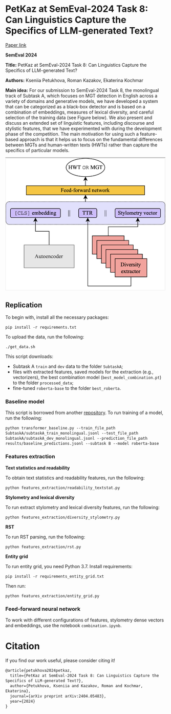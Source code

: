 # PetKaz at SemEval-2024 Task 8: Can Linguistics Capture the Specifics of LLM-generated Text?

[Paper link](https://arxiv.org/abs/2404.05483)

**SemEval 2024**

**Title:** PetKaz at SemEval-2024 Task 8: Can Linguistics Capture the Specifics of LLM-generated Text?

**Authors:** Kseniia Petukhova, Roman Kazakov, Ekaterina Kochmar

**Main idea:** For our submission to SemEval-2024 Task 8, the monolingual track of Subtask A, which focuses on MGT detection in English across a variety of domains and generative models, we have developed a system that can be categorized as a black-box detector and is based on a combination of embeddings, measures of lexical diversity, and careful selection of the training data (see Figure below). We also present and discuss an extended set of linguistic features, including discourse and stylistic features, that we have experimented with during the development phase of the competition. The main motivation for using such a feature-based approach is that it helps us to focus on the fundamental differences between MGTs and human-written texts (HWTs) rather than capture the specifics of particular models.

<img src="scheme_m4.png" width="500">

## Replication

To begin with, install all the necessary packages:
```
pip install -r requirements.txt
```
To upload the data, run the following:
```
./get_data.sh
```
This script downloads:
* Subtask A `train` and `dev` data to the folder `SubtaskA`;
* files with extracted features, saved models for the extraction (e.g., vectorizers), the best combination model (`best_model_combination.pt`) to the folder `processed_data`;
* fine-tuned `roberta-base` to the folder `best_roberta`.

### Baseline model
This script is borrowed from another [repository](https://github.com/mbzuai-nlp/SemEval2024-task8). To run training of a model, run the following:
```
python transformer_baseline.py --train_file_path SubtaskA/subtaskA_train_monolingual.jsonl --test_file_path SubtaskA/subtaskA_dev_monolingual.jsonl --prediction_file_path results/baseline_predictions.jsonl --subtask B --model roberta-base
```

### Features extraction
**Text statistics and readability**

To obtain text statistics and readability features, run the following:
```
python features_extraction/readability_textstat.py
```

**Stylometry and lexical diversity**

To run extract stylometry and lexical diversity features, run the following:
```
python features_extraction/diversity_stylometry.py
```

**RST**

To run RST parsing, run the following:
```
python features_extraction/rst.py
```

**Entity grid**

To run entity grid, you need Python 3.7. Install requirements:
```
pip install -r requirements_entity_grid.txt
```

Then run:
```
python features_extraction/entity_grid.py
```

### Feed-forward neural network
To work with different configurations of features, stylometry dense vectors and embeddings, use the notebook `combination.ipynb`.

# Citation

If you find our work useful, please consider citing it!

```
@article{petukhova2024petkaz,
  title={PetKaz at SemEval-2024 Task 8: Can Linguistics Capture the Specifics of LLM-generated Text?},
  author={Petukhova, Kseniia and Kazakov, Roman and Kochmar, Ekaterina},
  journal={arXiv preprint arXiv:2404.05483},
  year={2024}
}
```

